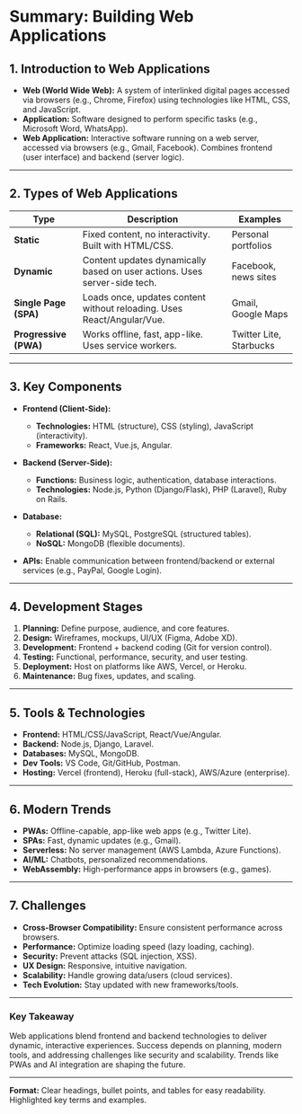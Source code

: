 # **Summary: Building Web Applications**

## **1. Introduction to Web Applications**
- **Web (World Wide Web):** A system of interlinked digital pages accessed via browsers (e.g., Chrome, Firefox) using technologies like HTML, CSS, and JavaScript.
- **Application:** Software designed to perform specific tasks (e.g., Microsoft Word, WhatsApp).
- **Web Application:** Interactive software running on a web server, accessed via browsers (e.g., Gmail, Facebook). Combines frontend (user interface) and backend (server logic).

---

## **2. Types of Web Applications**
| Type                  | Description                                                                 | Examples                     |
|-----------------------|-----------------------------------------------------------------------------|------------------------------|
| **Static**            | Fixed content, no interactivity. Built with HTML/CSS.                      | Personal portfolios          |
| **Dynamic**           | Content updates dynamically based on user actions. Uses server-side tech.  | Facebook, news sites         |
| **Single Page (SPA)** | Loads once, updates content without reloading. Uses React/Angular/Vue.     | Gmail, Google Maps           |
| **Progressive (PWA)** | Works offline, fast, app-like. Uses service workers.                       | Twitter Lite, Starbucks      |

---

## **3. Key Components**
- **Frontend (Client-Side):**  
  - **Technologies:** HTML (structure), CSS (styling), JavaScript (interactivity).  
  - **Frameworks:** React, Vue.js, Angular.  

- **Backend (Server-Side):**  
  - **Functions:** Business logic, authentication, database interactions.  
  - **Technologies:** Node.js, Python (Django/Flask), PHP (Laravel), Ruby on Rails.  

- **Database:**  
  - **Relational (SQL):** MySQL, PostgreSQL (structured tables).  
  - **NoSQL:** MongoDB (flexible documents).  

- **APIs:** Enable communication between frontend/backend or external services (e.g., PayPal, Google Login).

---

## **4. Development Stages**
1. **Planning:** Define purpose, audience, and core features.  
2. **Design:** Wireframes, mockups, UI/UX (Figma, Adobe XD).  
3. **Development:** Frontend + backend coding (Git for version control).  
4. **Testing:** Functional, performance, security, and user testing.  
5. **Deployment:** Host on platforms like AWS, Vercel, or Heroku.  
6. **Maintenance:** Bug fixes, updates, and scaling.  

---

## **5. Tools & Technologies**
- **Frontend:** HTML/CSS/JavaScript, React/Vue/Angular.  
- **Backend:** Node.js, Django, Laravel.  
- **Databases:** MySQL, MongoDB.  
- **Dev Tools:** VS Code, Git/GitHub, Postman.  
- **Hosting:** Vercel (frontend), Heroku (full-stack), AWS/Azure (enterprise).  

---

## **6. Modern Trends**
- **PWAs:** Offline-capable, app-like web apps (e.g., Twitter Lite).  
- **SPAs:** Fast, dynamic updates (e.g., Gmail).  
- **Serverless:** No server management (AWS Lambda, Azure Functions).  
- **AI/ML:** Chatbots, personalized recommendations.  
- **WebAssembly:** High-performance apps in browsers (e.g., games).  

---

## **7. Challenges**
- **Cross-Browser Compatibility:** Ensure consistent performance across browsers.  
- **Performance:** Optimize loading speed (lazy loading, caching).  
- **Security:** Prevent attacks (SQL injection, XSS).  
- **UX Design:** Responsive, intuitive navigation.  
- **Scalability:** Handle growing data/users (cloud services).  
- **Tech Evolution:** Stay updated with new frameworks/tools.  

---

### **Key Takeaway**  
Web applications blend frontend and backend technologies to deliver dynamic, interactive experiences. Success depends on planning, modern tools, and addressing challenges like security and scalability. Trends like PWAs and AI integration are shaping the future.  

--- 
**Format:** Clear headings, bullet points, and tables for easy readability. Highlighted key terms and examples.